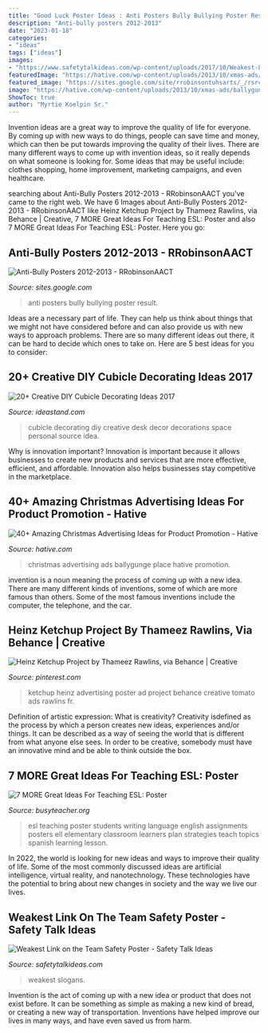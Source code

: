 ```yaml
---
title: "Good Luck Poster Ideas : Anti Posters Bully Bullying Poster Result"
description: "Anti-bully posters 2012-2013"
date: "2023-01-18"
categories:
- "ideas"
tags: ["ideas"]
images:
- "https://www.safetytalkideas.com/wp-content/uploads/2017/10/Weakest-Link-Safety-Poster-Picture-e1508085891829.png"
featuredImage: "https://hative.com/wp-content/uploads/2013/10/xmas-ads/ballygunge-place-christmas-ads-44.jpg"
featured_image: "https://sites.google.com/site/rrobinsontuhsarts/_/rsrc/1369860870990/anti-bully-posters/Anti-Bullying-Poster-IV.png"
image: "https://hative.com/wp-content/uploads/2013/10/xmas-ads/ballygunge-place-christmas-ads-44.jpg"
ShowToc: true
author: "Myrtie Koelpin Sr."
---
```



Invention ideas are a great way to improve the quality of life for everyone. By coming up with new ways to do things, people can save time and money, which can then be put towards improving the quality of their lives. There are many different ways to come up with invention ideas, so it really depends on what someone is looking for. Some ideas that may be useful include: clothes shopping, home improvement, marketing campaigns, and even healthcare.

	

		
searching about Anti-Bully Posters 2012-2013 - RRobinsonAACT you've came to the right web. We have 6 Images about Anti-Bully Posters 2012-2013 - RRobinsonAACT like Heinz Ketchup Project by Thameez Rawlins, via Behance | Creative, 7 MORE Great Ideas For Teaching ESL: Poster and also 7 MORE Great Ideas For Teaching ESL: Poster. Here you go:
		
    
## Anti-Bully Posters 2012-2013 - RRobinsonAACT

<img loading=lazy src="https://sites.google.com/site/rrobinsontuhsarts/_/rsrc/1369860870990/anti-bully-posters/Anti-Bullying-Poster-IV.png" onerror="this.onerror=null;this.src='https://tse4.mm.bing.net/th?id=OIP.NHOOdY3q7oR8eE9I0ssHxAHaJl&amp;pid=15.1';" alt="Anti-Bully Posters 2012-2013 - RRobinsonAACT">

_Source: sites.google.com_

>anti posters bully bullying poster result. 

	

Ideas are a necessary part of life. They can help us think about things that we might not have considered before and can also provide us with new ways to approach problems. There are so many different ideas out there, it can be hard to decide which ones to take on. Here are 5 best ideas for you to consider: 

    
## 20+ Creative DIY Cubicle Decorating Ideas 2017

<img loading=lazy src="http://ideastand.com/wp-content/uploads/2014/06/cubicle-decorating-ideas/4-cubicle-decorating-ideas.jpg" onerror="this.onerror=null;this.src='https://tse2.mm.bing.net/th?id=OIP.VHOx8lixeW7JpfU3SP7vlgHaJ4&amp;pid=15.1';" alt="20+ Creative DIY Cubicle Decorating Ideas 2017">

_Source: ideastand.com_

>cubicle decorating diy creative desk decor decorations space personal source idea. 

	

Why is innovation important?
Innovation is important because it allows businesses to create new products and services that are more effective, efficient, and affordable. Innovation also helps businesses stay competitive in the marketplace.

    
## 40+ Amazing Christmas Advertising Ideas For Product Promotion - Hative

<img loading=lazy src="https://hative.com/wp-content/uploads/2013/10/xmas-ads/ballygunge-place-christmas-ads-44.jpg" onerror="this.onerror=null;this.src='https://tse1.mm.bing.net/th?id=OIP.IGXziq84Aa046viRGKYemwHaLA&amp;pid=15.1';" alt="40+ Amazing Christmas Advertising Ideas for Product Promotion - Hative">

_Source: hative.com_

>christmas advertising ads ballygunge place hative promotion. 

	

invention is a noun meaning the process of coming up with a new idea. There are many different kinds of inventions, some of which are more famous than others. Some of the most famous inventions include the computer, the telephone, and the car.

    
## Heinz Ketchup Project By Thameez Rawlins, Via Behance | Creative

<img loading=lazy src="https://i.pinimg.com/736x/4c/e7/12/4ce7126e0a04d594f19747bb9531bc84--ketchup-advertising-product-advertising.jpg" onerror="this.onerror=null;this.src='https://tse2.mm.bing.net/th?id=OIP.p9jWBGqcRxut75JGWE-ZxgHaNM&amp;pid=15.1';" alt="Heinz Ketchup Project by Thameez Rawlins, via Behance | Creative">

_Source: pinterest.com_

>ketchup heinz advertising poster ad project behance creative tomato ads rawlins fr. 

	

Definition of artistic expression: What is creativity?
Creativity isdefined as the process by which a person creates new ideas, experiences and/or things. It can be described as a way of seeing the world that is different from what anyone else sees. In order to be creative, somebody must have an innovative mind and be able to think outside the box.

    
## 7 MORE Great Ideas For Teaching ESL: Poster

<img loading=lazy src="http://busyteacher.org/uploads/posts/2012-07/1342486493_7-more-great-ideas-poster-web.jpg" onerror="this.onerror=null;this.src='https://tse3.mm.bing.net/th?id=OIP.e18CFnkXozAZ3Oy3bFhfswHaKe&amp;pid=15.1';" alt="7 MORE Great Ideas For Teaching ESL: Poster">

_Source: busyteacher.org_

>esl teaching poster students writing language english assignments posters ell elementary classroom learners plan strategies teach topics spanish learning lesson. 

	

In 2022, the world is looking for new ideas and ways to improve their quality of life. Some of the most commonly discussed ideas are artificial intelligence, virtual reality, and nanotechnology. These technologies have the potential to bring about new changes in society and the way we live our lives.

    
## Weakest Link On The Team Safety Poster - Safety Talk Ideas

<img loading=lazy src="https://www.safetytalkideas.com/wp-content/uploads/2017/10/Weakest-Link-Safety-Poster-Picture-e1508085891829.png" onerror="this.onerror=null;this.src='https://tse4.mm.bing.net/th?id=OIP.rl1XQUxQbCMLjuzMfXc6EQHaJ4&amp;pid=15.1';" alt="Weakest Link on the Team Safety Poster - Safety Talk Ideas">

_Source: safetytalkideas.com_

>weakest slogans. 

	

Invention is the act of coming up with a new idea or product that does not exist before. It can be something as simple as making a new kind of bread, or creating a new way of transportation. Inventions have helped improve our lives in many ways, and have even saved us from harm.

